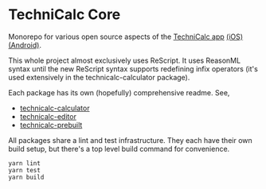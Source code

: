# TechniCalc Core

Monorepo for various open source aspects of the [TechniCalc app](https://jacobdoescode.com/technicalc) [(iOS)](https://apps.apple.com/gb/app/technicalc-calculator/id1504965415) [(Android)](https://play.google.com/store/apps/details?id=com.technicalc).

This whole project almost exclusively uses ReScript. It uses ReasonML syntax until the new ReScript syntax supports redefining infix operators (it's used extensively in the technicalc-calculator package).

Each package has its own (hopefully) comprehensive readme. See,

- [technicalc-calculator](https://github.com/jacobp100/technicalc-core/tree/master/packages/technicalc-calculator)
- [technicalc-editor](https://github.com/jacobp100/technicalc-core/tree/master/packages/technicalc-editor)
- [technicalc-prebuilt](https://github.com/jacobp100/technicalc-core/tree/master/packages/technicalc-prebuilt)

All packages share a lint and test infrastructure. They each have their own build setup, but there's a top level build command for convenience.

```
yarn lint
yarn test
yarn build
```
